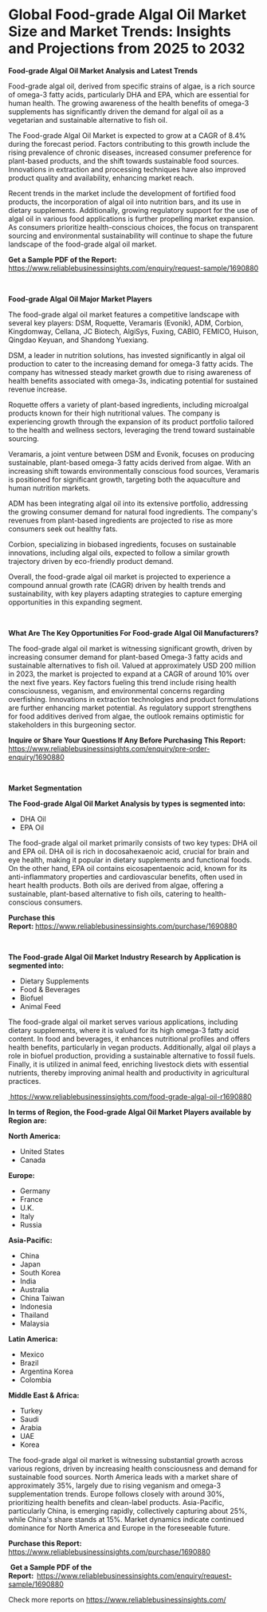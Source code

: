 <p><h1>Global Food-grade Algal Oil Market Size and Market Trends: Insights and Projections from 2025 to 2032</h1></p><p><strong>Food-grade Algal Oil Market Analysis and Latest Trends</strong></p>
<p><p>Food-grade algal oil, derived from specific strains of algae, is a rich source of omega-3 fatty acids, particularly DHA and EPA, which are essential for human health. The growing awareness of the health benefits of omega-3 supplements has significantly driven the demand for algal oil as a vegetarian and sustainable alternative to fish oil.</p><p>The Food-grade Algal Oil Market is expected to grow at a CAGR of 8.4% during the forecast period. Factors contributing to this growth include the rising prevalence of chronic diseases, increased consumer preference for plant-based products, and the shift towards sustainable food sources. Innovations in extraction and processing techniques have also improved product quality and availability, enhancing market reach.</p><p>Recent trends in the market include the development of fortified food products, the incorporation of algal oil into nutrition bars, and its use in dietary supplements. Additionally, growing regulatory support for the use of algal oil in various food applications is further propelling market expansion. As consumers prioritize health-conscious choices, the focus on transparent sourcing and environmental sustainability will continue to shape the future landscape of the food-grade algal oil market.</p></p>
<p><strong>Get a Sample PDF of the Report:&nbsp;</strong> <a href="https://www.reliablebusinessinsights.com/enquiry/request-sample/1690880?utm_campaign=3321&utm_medium=2&utm_source=Github&utm_content=ia&utm_term=26032025&utm_id=food-grade-algal-oil">https://www.reliablebusinessinsights.com/enquiry/request-sample/1690880</a></p>
<p>&nbsp;</p>
<p><strong>Food-grade Algal Oil Major Market Players</strong></p>
<p><p>The food-grade algal oil market features a competitive landscape with several key players: DSM, Roquette, Veramaris (Evonik), ADM, Corbion, Kingdomway, Cellana, JC Biotech, AlgiSys, Fuxing, CABIO, FEMICO, Huison, Qingdao Keyuan, and Shandong Yuexiang. </p><p>DSM, a leader in nutrition solutions, has invested significantly in algal oil production to cater to the increasing demand for omega-3 fatty acids. The company has witnessed steady market growth due to rising awareness of health benefits associated with omega-3s, indicating potential for sustained revenue increase. </p><p>Roquette offers a variety of plant-based ingredients, including microalgal products known for their high nutritional values. The company is experiencing growth through the expansion of its product portfolio tailored to the health and wellness sectors, leveraging the trend toward sustainable sourcing.</p><p>Veramaris, a joint venture between DSM and Evonik, focuses on producing sustainable, plant-based omega-3 fatty acids derived from algae. With an increasing shift towards environmentally conscious food sources, Veramaris is positioned for significant growth, targeting both the aquaculture and human nutrition markets.</p><p>ADM has been integrating algal oil into its extensive portfolio, addressing the growing consumer demand for natural food ingredients. The company's revenues from plant-based ingredients are projected to rise as more consumers seek out healthy fats.</p><p>Corbion, specializing in biobased ingredients, focuses on sustainable innovations, including algal oils, expected to follow a similar growth trajectory driven by eco-friendly product demand.</p><p>Overall, the food-grade algal oil market is projected to experience a compound annual growth rate (CAGR) driven by health trends and sustainability, with key players adapting strategies to capture emerging opportunities in this expanding segment.</p></p>
<p>&nbsp;</p>
<p><strong>What Are The Key Opportunities For Food-grade Algal Oil Manufacturers?</strong></p>
<p><p>The food-grade algal oil market is witnessing significant growth, driven by increasing consumer demand for plant-based Omega-3 fatty acids and sustainable alternatives to fish oil. Valued at approximately USD 200 million in 2023, the market is projected to expand at a CAGR of around 10% over the next five years. Key factors fueling this trend include rising health consciousness, veganism, and environmental concerns regarding overfishing. Innovations in extraction technologies and product formulations are further enhancing market potential. As regulatory support strengthens for food additives derived from algae, the outlook remains optimistic for stakeholders in this burgeoning sector.</p></p>
<p><strong>Inquire or Share Your Questions If Any Before Purchasing This Report:</strong> <a href="https://www.reliablebusinessinsights.com/enquiry/pre-order-enquiry/1690880?utm_campaign=3321&utm_medium=2&utm_source=Github&utm_content=ia&utm_term=26032025&utm_id=food-grade-algal-oil">https://www.reliablebusinessinsights.com/enquiry/pre-order-enquiry/1690880</a></p>
<p>&nbsp;</p>
<p><strong>Market Segmentation</strong></p>
<p><strong>The Food-grade Algal Oil Market Analysis by types is segmented into:</strong></p>
<p><ul><li>DHA Oil</li><li>EPA Oil</li></ul></p>
<p><p>The food-grade algal oil market primarily consists of two key types: DHA oil and EPA oil. DHA oil is rich in docosahexaenoic acid, crucial for brain and eye health, making it popular in dietary supplements and functional foods. On the other hand, EPA oil contains eicosapentaenoic acid, known for its anti-inflammatory properties and cardiovascular benefits, often used in heart health products. Both oils are derived from algae, offering a sustainable, plant-based alternative to fish oils, catering to health-conscious consumers.</p></p>
<p><strong>Purchase this Report:&nbsp;</strong><a href="https://www.reliablebusinessinsights.com/purchase/1690880?utm_campaign=3321&utm_medium=2&utm_source=Github&utm_content=ia&utm_term=26032025&utm_id=food-grade-algal-oil">https://www.reliablebusinessinsights.com/purchase/1690880</a></p>
<p>&nbsp;</p>
<p><strong>The Food-grade Algal Oil Market Industry Research by Application is segmented into:</strong></p>
<p><ul><li>Dietary Supplements</li><li>Food & Beverages</li><li>Biofuel</li><li>Animal Feed</li></ul></p>
<p><p>The food-grade algal oil market serves various applications, including dietary supplements, where it is valued for its high omega-3 fatty acid content. In food and beverages, it enhances nutritional profiles and offers health benefits, particularly in vegan products. Additionally, algal oil plays a role in biofuel production, providing a sustainable alternative to fossil fuels. Finally, it is utilized in animal feed, enriching livestock diets with essential nutrients, thereby improving animal health and productivity in agricultural practices.</p></p>
<p><a href="https://www.reliablebusinessinsights.com/food-grade-algal-oil-r1690880?utm_campaign=3321&utm_medium=2&utm_source=Github&utm_content=ia&utm_term=26032025&utm_id=food-grade-algal-oil">&nbsp;https://www.reliablebusinessinsights.com/food-grade-algal-oil-r1690880</a></p>
<p><strong>In terms of Region, the Food-grade Algal Oil Market Players available by Region are:</strong></p>
<p>
    <p> <strong> North America: </strong>
        <ul>
            <li>United States</li>
            <li>Canada</li>
        </ul>
        </p> 
    <p> <strong> Europe: </strong>
        <ul>
            <li>Germany</li>
            <li>France</li>
            <li>U.K.</li>
            <li>Italy</li>
            <li>Russia</li>
        </ul>
        </p> 
    <p> <strong> Asia-Pacific: </strong>
        <ul>
            <li>China</li>
            <li>Japan</li>
            <li>South Korea</li>
            <li>India</li>
            <li>Australia</li>
            <li>China Taiwan</li>
            <li>Indonesia</li>
            <li>Thailand</li>
            <li>Malaysia</li>
        </ul>
        </p> 
    <p> <strong> Latin America: </strong>
        <ul>
            <li>Mexico</li>
            <li>Brazil</li>
            <li>Argentina Korea</li>
            <li>Colombia</li>
        </ul>
        </p> 
    <p> <strong> Middle East & Africa: </strong>
        <ul>
            <li>Turkey</li>
            <li>Saudi</li>
            <li>Arabia</li>
            <li>UAE</li>
            <li>Korea</li>
        </ul>
    </p>
    </p>
<p><p>The food-grade algal oil market is witnessing substantial growth across various regions, driven by increasing health consciousness and demand for sustainable food sources. North America leads with a market share of approximately 35%, largely due to rising veganism and omega-3 supplementation trends. Europe follows closely with around 30%, prioritizing health benefits and clean-label products. Asia-Pacific, particularly China, is emerging rapidly, collectively capturing about 25%, while China's share stands at 15%. Market dynamics indicate continued dominance for North America and Europe in the foreseeable future.</p></p>
<p><strong>Purchase this Report: </strong><a href="https://www.reliablebusinessinsights.com/purchase/1690880?utm_campaign=3321&utm_medium=2&utm_source=Github&utm_content=ia&utm_term=26032025&utm_id=food-grade-algal-oil">https://www.reliablebusinessinsights.com/purchase/1690880</a></p>
<p>&nbsp;<strong>Get a Sample PDF of the Report:&nbsp;&nbsp;</strong><a href="https://www.reliablebusinessinsights.com/enquiry/request-sample/1690880?utm_campaign=3321&utm_medium=2&utm_source=Github&utm_content=ia&utm_term=26032025&utm_id=food-grade-algal-oil">https://www.reliablebusinessinsights.com/enquiry/request-sample/1690880</a></p>
<p><strong></strong></p>
<p>Check more reports on <a href="https://www.reliablebusinessinsights.com/?utm_campaign=3321&utm_medium=2&utm_source=Github&utm_content=ia&utm_term=26032025&utm_id=food-grade-algal-oil">https://www.reliablebusinessinsights.com/</a></p>